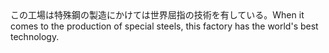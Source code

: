 <tr><td>この工場は特殊鋼の製造にかけては世界屈指の技術を有している。<td><tr><tr><td>When it comes to the production of special steels, this factory has the world's best technology.<td><tr></table>

